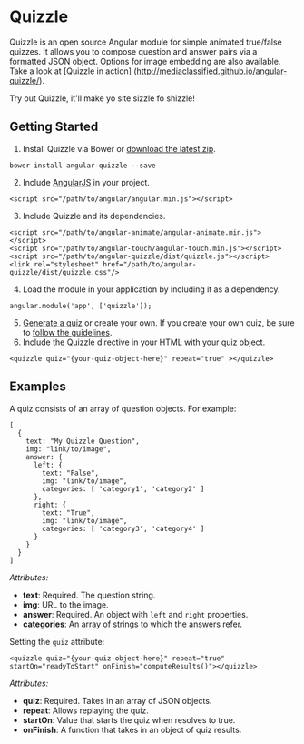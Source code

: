 # Quizzle
Quizzle is an open source Angular module for simple animated true/false quizzes. It allows you to compose question and answer pairs via a formatted JSON object. Options for image embedding are also available. Take a look at [Quizzle in action] (http://mediaclassified.github.io/angular-quizzle/).

Try out Quizzle, it'll make yo site sizzle fo shizzle!


## Getting Started

1. Install Quizzle via Bower or [download the latest zip]().

  ```
  bower install angular-quizzle --save
  ```
2. Include [AngularJS](https://angularjs.org/) in your project.

  ```
  <script src="/path/to/angular/angular.min.js"></script>
  ```
3. Include Quizzle and its dependencies.

  ```
  <script src="/path/to/angular-animate/angular-animate.min.js"></script>
  <script src="/path/to/angular-touch/angular-touch.min.js"></script>
  <script src="/path/to/angular-quizzle/dist/quizzle.js"></script>
  <link rel="stylesheet" href="/path/to/angular-quizzle/dist/quizzle.css"/>
  ```
4. Load the module in your application by including it as a dependency.
  
  ```
  angular.module('app', ['quizzle']);
  ```
5. [Generate a quiz]() or create your own. If you create your own quiz, be sure to [follow the guidelines]().
6. Include the Quizzle directive in your HTML with your quiz object.
  
  ```
  <quizzle quiz="{your-quiz-object-here}" repeat="true" ></quizzle>
  ```

## Examples

A quiz consists of an array of question objects. For example:

  ```
  [
    {
      text: "My Quizzle Question",
      img: "link/to/image",
      answer: {
        left: {
          text: "False",
          img: "link/to/image",
          categories: [ 'category1', 'category2' ]
        },
        right: {
          text: "True",
          img: "link/to/image",
          categories: [ 'category3', 'category4' ]
        }
      }
    }
  ]
  ```
  
_Attributes:_
- **text**: Required. The question string.
- **img**: URL to the image.
- **answer**: Required. An object with `left` and `right` properties.
- **categories**: An array of strings to which the answers refer. 

Setting the `quiz` attribute:

  ```
  <quizzle quiz="{your-quiz-object-here}" repeat="true" startOn="readyToStart" onFinish="computeResults()"></quizzle>
  ```
  
_Attributes:_
- **quiz**: Required. Takes in an array of JSON objects.
- **repeat**: Allows replaying the quiz.
- **startOn**: Value that starts the quiz when resolves to true.
- **onFinish**: A function that takes in an object of quiz results.

